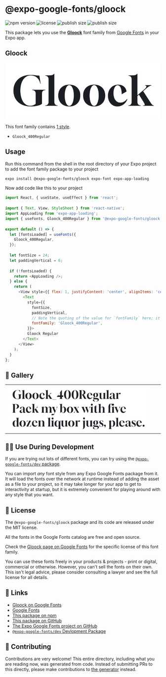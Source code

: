 # @expo-google-fonts/gloock

![npm version](https://flat.badgen.net/npm/v/@expo-google-fonts/gloock)
![license](https://flat.badgen.net/github/license/expo/google-fonts)
![publish size](https://flat.badgen.net/packagephobia/install/@expo-google-fonts/gloock)
![publish size](https://flat.badgen.net/packagephobia/publish/@expo-google-fonts/gloock)

This package lets you use the [**Gloock**](https://fonts.google.com/specimen/Gloock) font family from [Google Fonts](https://fonts.google.com/) in your Expo app.

## Gloock

![Gloock](./font-family.png)

This font family contains [1 style](#-gallery).

- `Gloock_400Regular`

## Usage

Run this command from the shell in the root directory of your Expo project to add the font family package to your project
```sh
expo install @expo-google-fonts/gloock expo-font expo-app-loading
```

Now add code like this to your project
```js
import React, { useState, useEffect } from 'react';

import { Text, View, StyleSheet } from 'react-native';
import AppLoading from 'expo-app-loading';
import { useFonts, Gloock_400Regular } from '@expo-google-fonts/gloock';

export default () => {
  let [fontsLoaded] = useFonts({
    Gloock_400Regular,
  });

  let fontSize = 24;
  let paddingVertical = 6;

  if (!fontsLoaded) {
    return <AppLoading />;
  } else {
    return (
      <View style={{ flex: 1, justifyContent: 'center', alignItems: 'center' }}>
        <Text
          style={{
            fontSize,
            paddingVertical,
            // Note the quoting of the value for `fontFamily` here; it expects a string!
            fontFamily: 'Gloock_400Regular',
          }}>
          Gloock Regular
        </Text>
      </View>
    );
  }
};

```

## 🔡 Gallery


||||
|-|-|-|
|![Gloock_400Regular](./Gloock_400Regular.ttf.png)||||


## 👩‍💻 Use During Development

If you are trying out lots of different fonts, you can try using the [`@expo-google-fonts/dev` package](https://github.com/expo/google-fonts/tree/master/font-packages/dev#readme).

You can import *any* font style from any Expo Google Fonts package from it. It will load the fonts
over the network at runtime instead of adding the asset as a file to your project, so it may take longer
for your app to get to interactivity at startup, but it is extremely convenient
for playing around with any style that you want.

## 📖 License

The `@expo-google-fonts/gloock` package and its code are released under the MIT license.

All the fonts in the Google Fonts catalog are free and open source.

Check the [Gloock page on Google Fonts](https://fonts.google.com/specimen/Gloock) for the specific license of this font family.

You can use these fonts freely in your products & projects - print or digital, commercial or otherwise. However, you can't sell the fonts on their own. This isn't legal advice, please consider consulting a lawyer and see the full license for all details.

## 🔗 Links

- [Gloock on Google Fonts](https://fonts.google.com/specimen/Gloock)
- [Google Fonts](https://fonts.google.com/)
- [This package on npm](https://www.npmjs.com/package/@expo-google-fonts/gloock)
- [This package on GitHub](https://github.com/expo/google-fonts/tree/master/font-packages/gloock)
- [The Expo Google Fonts project on GitHub](https://github.com/expo/google-fonts)
- [`@expo-google-fonts/dev` Devlopment Package](https://github.com/expo/google-fonts/tree/master/font-packages/dev)

## 🤝 Contributing

Contributions are very welcome! This entire directory, including what you are reading now, was generated from code. Instead of submitting PRs to this directly, please make contributions to [the generator](https://github.com/expo/google-fonts/tree/master/packages/generator) instead.
